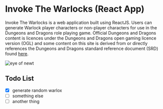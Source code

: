 # Invoke The Warlocks (React App)

Invoke The Warlocks is a web application built using ReactJS. Users can generate Warlock player characters or non-player characters for use in the Dungeons and Dragons role playing game. Official Dungeons and Dragons content is licences under the Dungeons and Dragons open gaming licence version (OGL) and some content on this site is derived from or directly references the Dungeons and Dragons standard reference document (SRD) found [here](https://media.wizards.com/2016/downloads/DND/SRD-OGL_V5.1.pdf).

![eye of newt](https://github.com/user-attachments/assets/7c1faa7f-64af-4fc5-af4f-78aafc0b7f40)

## Todo List

- [x] generate random warlox
- [ ] something else
- [ ] another thing
